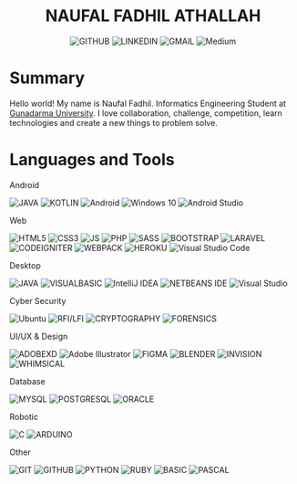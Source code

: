 <div align="center">
   <h1>NAUFAL FADHIL ATHALLAH</h1>
   <p>
    <a href="https://naufalfadhil.github.io/" style="text-decoration: none;">
      <img alt="GITHUB" src="https://img.shields.io/badge/PAGES-%23323330.svg?style=for-the-badge&logo=GITHUB&logoColor=white"/>
    </a> 
    <a href="https://www.linkedin.com/in/naufalfadhil" style="text-decoration: none;">
      <img alt="LINKEDIN" src="https://img.shields.io/badge/-LINKEDIN-%230077B5?style=for-the-badge&logo=LINKEDIN&logoColor=white"/>
    </a>
    <a href="mailto:hello.naufalfadhil@gmail.com" style="text-decoration: none;">
      <img alt="GMAIL" src="https://img.shields.io/badge/-GMAIL-D14836?style=for-the-badge&logo=GMAIL&logoColor=white"/>
    </a>
    <a href="https://naufal-fadhil.medium.com" style="text-decoration: none;">
      <img alt="Medium" src="https://img.shields.io/badge/Medium-%23323330.svg?style=for-the-badge&logo=Medium&logoColor=white"/>
    </a> 
  </p>
</div>

# Summary
Hello world! My name is Naufal Fadhil. Informatics Engineering Student at [Gunadarma University](https://gunadarma.ac.id). I love collaboration, challenge, competition, learn technologies and create a new things to problem solve. 

# Languages and Tools
Android
<p>
  <img alt="JAVA" src="https://img.shields.io/badge/-JAVA-black?style=for-the-badge&logo=JAVA&logoColor=white"/>
  <img alt="KOTLIN" src="https://img.shields.io/badge/-KOTLIN-black?style=for-the-badge&logo=KOTLIN&logoColor=white"/>
  <img alt="Android" src="https://img.shields.io/badge/Android-black?style=for-the-badge&logo=android&logoColor=white" />
  <img alt="Windows 10" src="https://img.shields.io/badge/Windows-black?style=for-the-badge&logo=windows&logoColor=white" />
  <img alt="Android Studio" src="https://img.shields.io/badge/Android%20Studio-black?style=for-the-badge&logo=androidstudio&logoColor=white" />
</p>

Web 
<p>
  <img alt="HTML5" src="https://img.shields.io/badge/-HTML5-black?style=for-the-badge&logo=HTML5&logoColor=white"/>
  <img alt="CSS3" src="https://img.shields.io/badge/-CSS3-black?style=for-the-badge&logo=CSS3&logoColor=white"/>
  <img alt="JS" src="https://img.shields.io/badge/-JavaScript-black?style=for-the-badge&logo=javascript&logoColor=white"/>
  <img alt="PHP" src="https://img.shields.io/badge/-PHP-black?style=for-the-badge&logo=PHP&logoColor=white"/>
  <img alt="SASS" src="https://img.shields.io/badge/-SASS-black?style=for-the-badge&logo=SASS&logoColor=white"/>
  <img alt="BOOTSTRAP" src="https://img.shields.io/badge/-BOOTSTRAP-black?style=for-the-badge&logo=BOOTSTRAP&logoColor=white"/>
  <img alt="LARAVEL" src="https://img.shields.io/badge/-LARAVEL-black?style=for-the-badge&logo=LARAVEL&logoColor=white"/>
  <img alt="CODEIGNITER" src="https://img.shields.io/badge/-CODEIGNITER-black?style=for-the-badge&logo=CODEIGNITER&logoColor=white"/>
  <img alt="WEBPACK" src="https://img.shields.io/badge/-WEBPACK-black?style=for-the-badge&logo=WEBPACK&logoColor=white"/>
  <img alt="HEROKU" src="https://img.shields.io/badge/HEROKU-black?style=for-the-badge&logo=HEROKU&logoColor=white" />
  <img alt="Visual Studio Code" src="https://img.shields.io/badge/Visual%20Studio%20CODE-black.svg?style=for-the-badge&logo=visual-studio-code&logoColor=white"/>
</p>

Desktop
<p>
  <img alt="JAVA" src="https://img.shields.io/badge/-JAVA-black?style=for-the-badge&logo=JAVA&logoColor=white"/>
  <img alt="VISUALBASIC" src="https://img.shields.io/badge/-VISUAL%20BASIC-black?style=for-the-badge&logo=VISUALBASIC&logoColor=white"/>
  <img alt="IntelliJ IDEA" src="https://img.shields.io/badge/IntelliJ%20IDEA-black.svg?style=for-the-badge&logo=intellij-idea&logoColor=white"/>
  <img alt="NETBEANS IDE" src="https://img.shields.io/badge/NETBEANS%20IDE-black.svg?style=for-the-badge&logo=APACHE-NETBEANS-IDE&logoColor=white"/>
  <img alt="Visual Studio" src="https://img.shields.io/badge/Visual%20Studio-black.svg?style=for-the-badge&logo=visual-studio&logoColor=white"/>
</p>

Cyber Security
<p>
  <img alt="Ubuntu" src="https://img.shields.io/badge/Ubuntu-black?style=for-the-badge&logo=ubuntu&logoColor=white" />
  <img alt="RFI/LFI" src="https://img.shields.io/badge/RFI/LFI-black?style=for-the-badge&logo=PHP&logoColor=white" />
  <img alt="CRYPTOGRAPHY" src="https://img.shields.io/badge/CRYPTOGRAPHY-black?style=for-the-badge&logo=CRYPTOGRAPHY&logoColor=white" />
  <img alt="FORENSICS" src="https://img.shields.io/badge/FORENSICS-black?style=for-the-badge&logo=FORENSICS&logoColor=white" />
</p>

UI/UX & Design
<p>
  <img alt="ADOBEXD" src="https://img.shields.io/badge/ADOBE%20XD-black?style=for-the-badge&logo=ADOBEXD&logoColor=white" />
  <img alt="Adobe Illustrator" src="https://img.shields.io/badge/adobe%20illustrator-black?style=for-the-badge&logo=adobeillustrator&logoColor=white"/>
  <img alt="FIGMA" src="https://img.shields.io/badge/FIGMA-black?style=for-the-badge&logo=FIGMA&logoColor=white" />
  <img alt="BLENDER" src="https://img.shields.io/badge/BLENDER-black?style=for-the-badge&logo=BLENDER&logoColor=white" />
  <img alt="INVISION" src="https://img.shields.io/badge/INVISION-black?style=for-the-badge&logo=INVISION&logoColor=white" />
  <img alt="WHIMSICAL" src="https://img.shields.io/badge/WHIMSICAL-black?style=for-the-badge&logo=WHIMSICAL&logoColor=white" />
</p>

Database
<p>
  <img alt="MYSQL" src="https://img.shields.io/badge/-MYSQL-black?style=for-the-badge&logo=MYSQL&logoColor=white"/>
  <img alt="POSTGRESQL" src="https://img.shields.io/badge/-POSTGRESQL-black?style=for-the-badge&logo=POSTGRESQL&logoColor=white"/>
  <img alt="ORACLE" src="https://img.shields.io/badge/-ORACLE-black?style=for-the-badge&logo=ORACLE&logoColor=white"/>
</p>

Robotic
<p>
  <img alt="C" src="https://img.shields.io/badge/-C%20Language-black?style=for-the-badge&logo=C&logoColor=white"/>
  <img alt="ARDUINO" src="https://img.shields.io/badge/ARDUINO-black?style=for-the-badge&logo=ARDUINO&logoColor=white" />
</p>

Other
<p>
  <img alt="GIT" src="https://img.shields.io/badge/-GIT-black?style=for-the-badge&logo=GIT&logoColor=white"/>
  <img alt="GITHUB" src="https://img.shields.io/badge/-GITHUB-black?style=for-the-badge&logo=GITHUB&logoColor=white"/>
  <img alt="PYTHON" src="https://img.shields.io/badge/-PYTHON-black?style=for-the-badge&logo=PYTHON&logoColor=white"/>
  <img alt="RUBY" src="https://img.shields.io/badge/-RUBY-black?style=for-the-badge&logo=RUBY&logoColor=white"/>
  <img alt="BASIC" src="https://img.shields.io/badge/-BASIC-black?style=for-the-badge&logo=BASIC&logoColor=white"/>
  <img alt="PASCAL" src="https://img.shields.io/badge/-PASCAL-black?style=for-the-badge&logo=PASCAL&logoColor=white"/>
</p>